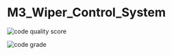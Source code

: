# M3_Wiper_Control_System

 ![code quality score](https://api.codiga.io/project/33331/score/svg)


 ![code grade](https://api.codiga.io/project/33331/status/svg)
